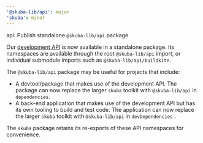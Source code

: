 ```yaml
---
'@skuba-lib/api': major
'skuba': minor
---
```


api: Publish standalone `@skuba-lib/api` package

Our [development API](https://seek-oss.github.io/skuba/docs/development-api/) is now available in a standalone package. Its namespaces are available through the root `@skuba-lib/api` import, or individual submodule imports such as `@skuba-lib/api/buildkite`.

The `@skuba-lib/api` package may be useful for projects that include:

- A devtool/package that makes use of the development API. The package can now replace the larger `skuba` toolkit with `@skuba-lib/api` in `dependencies`.
- A back-end application that makes use of the development API but has its own tooling to build and test code. The application can now replace the larger `skuba` toolkit with `@skuba-lib/api` in `devDependencies` .
  
The `skuba` package retains its re-exports of these API namespaces for convenience.
